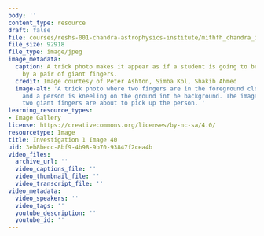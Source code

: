 ```yaml
---
body: ''
content_type: resource
draft: false
file: courses/reshs-001-chandra-astrophysics-institute/mithfh_chandra_inv1_trck2.jpg
file_size: 92918
file_type: image/jpeg
image_metadata:
  caption: A trick photo makes it appear as if a student is going to be picked up
    by a pair of giant fingers.
  credit: Image courtesy of Peter Ashton, Simba Kol, Shakib Ahmed
  image-alt: 'A trick photo where two fingers are in the foreground close to the camera,
    and a person is kneeling on the ground int he background. The image looks as if
    two giant fingers are about to pick up the person. '
learning_resource_types:
- Image Gallery
license: https://creativecommons.org/licenses/by-nc-sa/4.0/
resourcetype: Image
title: Investigation 1 Image 40
uid: 3eb8becc-8bf9-4b98-9b70-93847f2cea4b
video_files:
  archive_url: ''
  video_captions_file: ''
  video_thumbnail_file: ''
  video_transcript_file: ''
video_metadata:
  video_speakers: ''
  video_tags: ''
  youtube_description: ''
  youtube_id: ''
---
```

